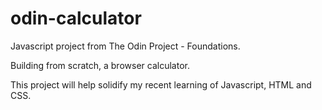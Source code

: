 # odin-calculator

Javascript project from The Odin Project - Foundations.

Building from scratch, a browser calculator.

This project will help solidify my recent learning of Javascript, HTML and CSS.